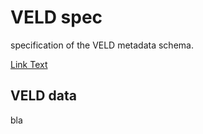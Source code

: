 # VELD spec

specification of the VELD metadata schema.

[Link Text](##VELD-data)



## VELD data

bla

